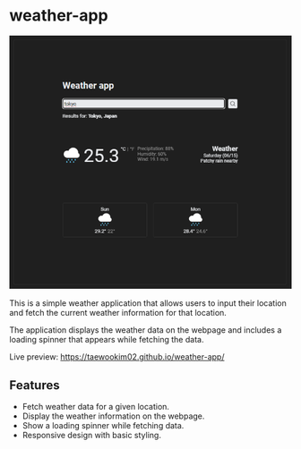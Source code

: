 # weather-app

![preview](./src/assets/preview2.png)

This is a simple weather application that allows users to input their location and fetch the current weather information for that location.

The application displays the weather data on the webpage and includes a loading spinner that appears while fetching the data.

Live preview: https://taewookim02.github.io/weather-app/

## Features

- Fetch weather data for a given location.
- Display the weather information on the webpage.
- Show a loading spinner while fetching data.
- Responsive design with basic styling.
